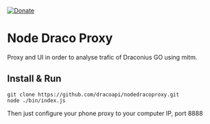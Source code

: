 [![Donate](https://img.shields.io/badge/Donate-PayPal-green.svg)](https://www.paypal.me/niicodev)

# Node Draco Proxy
Proxy and UI in order to analyse trafic of Draconius GO using mitm.

## Install & Run

```
git clone https://github.com/dracoapi/nodedracoproxy.git
node ./bin/index.js
```
Then just configure your phone proxy to your computer IP, port 8888

